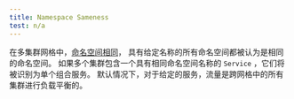 ```yaml
---
title: Namespace Sameness
test: n/a
---
```


在多集群网格中，[命名空间相同](https://github.com/kubernetes/community/blob/master/sig-multicluster/namespace-sameness-position-statement.md)，
具有给定名称的所有命名空间都被认为是相同的命名空间。
如果多个集群包含一个具有相同命名空间名称的 `Service` ，它们将被识别为单个组合服务。
默认情况下，对于给定的服务，流量是跨网格中的所有集群进行负载平衡的。